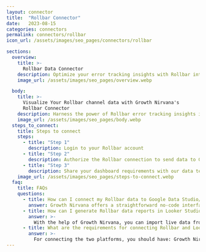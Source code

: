 ```yaml
---
layout: connector
title:  "Rollbar Connector"
date:   2023-08-15
categories: connectors
permalink: connectors/rollbar
icon_url: /assets/images/seo_pages/connectors/rollbar

sections:
  overview:
    title: >-
      Rollbar Data Connector
    description: Optimize your error tracking insights with Rollbar integration. Seamlessly merge error data from Rollbar with Looker Studio's analytical capabilities, unlocking insights that drive software quality strategies, bug fixes, and operational excellence.
    image_url: /assets/images/seo_pages/overview.webp

  body:
    title: >-
      Visualize Your Rollbar channel data with Growth Nirvana's
      Rollbar Connector
    description: Harness the power of Rollbar error tracking insights integrated into Looker Studio for strategic software quality decisions.
    image_url: /assets/images/seo_pages/body.webp
  steps_to_connect:
    title: Steps to connect
    steps:
      - title: "Step 1"
        description: Login to your Rollbar account
      - title: "Step 2"
        description: Authorize the Rollbar connection to send data to Growth Nirvana
      - title: "Step 3"
        description: Share your dashboard requirements with our data team. We will build the report for you.
    image_url: /assets/images/seo_pages/steps-to-connect.webp
  faq:
    title: FAQs
    questions:
      - title: How can I connect my Rollbar data to Google Data Studio/Looker Studio?
        answer: Growth Nirvana offers a straightforward no-code interface to connect to Rollbar data sources.
      - title: How can I generate Rollbar data reports in Looker Studio?
        answer: >-
          With the help of Growth Nirvana, you can import live data from Rollbar into Looker Studio. These data can be viewed in charts, tables, and dashboards to generate branded reports that can be shared instantly.
      - title: What are the requirements for connecting Rollbar and Looker Studio?
        answer: >-
          For connecting the two platforms, you should have: Growth Nirvana Account and Rollbar Ads Account
---
```

